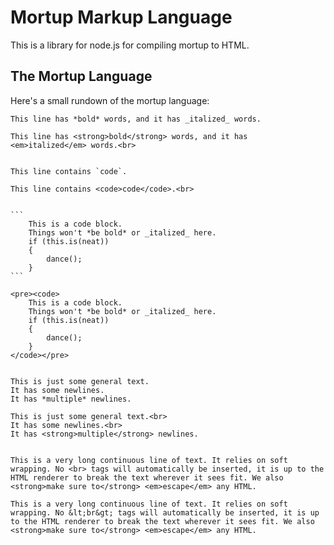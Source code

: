 # Mortup Markup Language

This is a library for node.js for compiling mortup to HTML.

## The Mortup Language

Here's a small rundown of the mortup language:

	This line has *bold* words, and it has _italized_ words.

	This line has <strong>bold</strong> words, and it has <em>italized</em> words.<br>


	This line contains `code`.

	This line contains <code>code</code>.<br>


	```
		This is a code block.
		Things won't *be bold* or _italized_ here.
		if (this.is(neat))
		{
			dance();
		}
	```

	<pre><code>
		This is a code block.
		Things won't *be bold* or _italized_ here.
		if (this.is(neat))
		{
			dance();
		}
	</code></pre>


	This is just some general text.
	It has some newlines.
	It has *multiple* newlines.

	This is just some general text.<br>
	It has some newlines.<br>
	It has <strong>multiple</strong> newlines.


	This is a very long continuous line of text. It relies on soft wrapping. No <br> tags will automatically be inserted, it is up to the HTML renderer to break the text wherever it sees fit. We also <strong>make sure to</strong> <em>escape</em> any HTML.

	This is a very long continuous line of text. It relies on soft wrapping. No &lt;br&gt; tags will automatically be inserted, it is up to the HTML renderer to break the text wherever it sees fit. We also <strong>make sure to</strong> <em>escape</em> any HTML.
